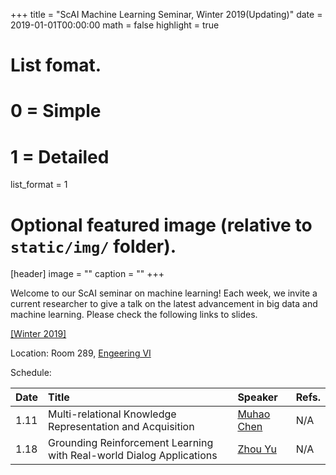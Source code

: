 +++
title = "ScAI Machine Learning Seminar, Winter 2019(Updating)"
date = 2019-01-01T00:00:00
math = false
highlight = true

# List fomat.
#   0 = Simple
#   1 = Detailed
list_format = 1

# Optional featured image (relative to `static/img/` folder).
[header]
image = ""
caption = ""
+++

Welcome to our ScAI seminar on machine learning! Each week, we invite a current researcher to give a talk on the latest advancement in big data and machine learning. Please check the following links to slides.

[\[Winter 2019\]](https://scai.cs.ucla.edu/?page_id=373)

Location: Room 289, [Engeering VI](https://goo.gl/maps/UajRgvm2TRR2)

Schedule:

|  Date |                        Title                        |               Speaker              |  Refs. |
|:------|:----------------------------------------------------|:-----------------------------------|:-----------|
| 1.11 | Multi-relational Knowledge Representation and Acquisition | [Muhao Chen](http://yellowstone.cs.ucla.edu/~muhao/) |  N/A |
| 1.18 | Grounding Reinforcement Learning with Real-world Dialog Applications | [Zhou Yu](http://zhouyu.cs.ucdavis.edu/) |  N/A |